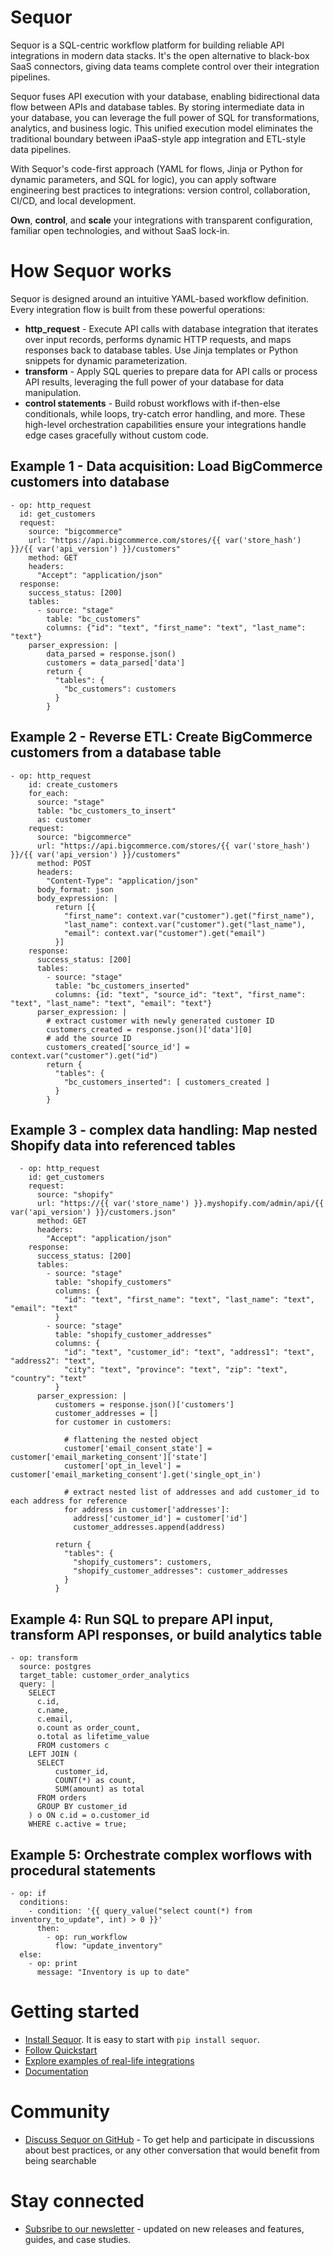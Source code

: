 # Sequor
Sequor is a SQL-centric workflow platform for building reliable API integrations in modern data stacks. It's the open alternative to black-box SaaS connectors, giving data teams complete control over their integration pipelines.

Sequor fuses API execution with your database, enabling bidirectional data flow between APIs and database tables. By storing intermediate data in your database, you can leverage the full power of SQL for transformations, analytics, and business logic. This unified execution model eliminates the traditional boundary between iPaaS-style app integration and ETL-style data pipelines.

With Sequor's code-first approach (YAML for flows, Jinja or Python for dynamic parameters, and SQL for logic), you can apply software engineering best practices to integrations: version control, collaboration, CI/CD, and local development.

**Own**, **control**, and **scale** your integrations with transparent configuration, familiar open technologies, and without SaaS lock-in.

# How Sequor works
Sequor is designed around an intuitive YAML-based workflow definition. Every integration  flow is built from these powerful operations:

* **http_request** - Execute API calls with database integration that iterates over input records, performs dynamic HTTP requests, and maps responses back to database tables. Use Jinja templates or Python snippets for dynamic parameterization.
* **transform** - Apply SQL queries to prepare data for API calls or process API results, leveraging the full power of your database for data manipulation.
* **control statements** - Build robust workflows with if-then-else conditionals, while loops, try-catch error handling, and more. These high-level orchestration capabilities ensure your integrations handle edge cases gracefully without custom code.

## Example 1 - Data acquisition: Load BigCommerce customers into database
```
- op: http_request
  id: get_customers
  request:
    source: "bigcommerce"
    url: "https://api.bigcommerce.com/stores/{{ var('store_hash') }}/{{ var('api_version') }}/customers"
    method: GET
    headers:
      "Accept": "application/json"
  response:
    success_status: [200]
    tables: 
      - source: "stage"
        table: "bc_customers"
        columns: {"id": "text", "first_name": "text", "last_name": "text"}
    parser_expression: |
        data_parsed = response.json()
        customers = data_parsed['data']
        return {
          "tables": {
            "bc_customers": customers
          }
        }
```

## Example 2 - Reverse ETL: Create BigCommerce customers from a database table
```
- op: http_request
    id: create_customers
    for_each:
      source: "stage"
      table: "bc_customers_to_insert"
      as: customer
    request:
      source: "bigcommerce"
      url: "https://api.bigcommerce.com/stores/{{ var('store_hash') }}/{{ var('api_version') }}/customers"
      method: POST
      headers:
        "Content-Type": "application/json"
      body_format: json
      body_expression: |
          return [{
            "first_name": context.var("customer").get("first_name"),
            "last_name": context.var("customer").get("last_name"),
            "email": context.var("customer").get("email")
          }]         
    response:
      success_status: [200]
      tables: 
        - source: "stage"
          table: "bc_customers_inserted"
          columns: {id: "text", "source_id": "text", "first_name": "text", "last_name": "text", "email": "text"}
      parser_expression: |
        # extract customer with newly generated customer ID
        customers_created = response.json()['data'][0]
        # add the source ID
        customers_created['source_id'] = context.var("customer").get("id")
        return {
          "tables": {  
            "bc_customers_inserted": [ customers_created ]
          }
        } 
```

## Example 3 - complex data handling: Map nested Shopify data into referenced tables
```
  - op: http_request
    id: get_customers
    request:
      source: "shopify"
      url: "https://{{ var('store_name') }}.myshopify.com/admin/api/{{ var('api_version') }}/customers.json"
      method: GET
      headers:
        "Accept": "application/json"
    response:
      success_status: [200]
      tables: 
        - source: "stage"
          table: "shopify_customers"
          columns: {
            "id": "text", "first_name": "text", "last_name": "text", "email": "text"
          }
        - source: "stage"
          table: "shopify_customer_addresses"
          columns: {
            "id": "text", "customer_id": "text", "address1": "text", "address2": "text",
            "city": "text", "province": "text", "zip": "text", "country": "text"
          }
      parser_expression: |
          customers = response.json()['customers']          
          customer_addresses = []
          for customer in customers:
          
            # flattening the nested object
            customer['email_consent_state'] = customer['email_marketing_consent']['state'] 
            customer['opt_in_level'] = customer['email_marketing_consent'].get('single_opt_in') 
            
            # extract nested list of addresses and add customer_id to each address for reference
            for address in customer['addresses']:
              address['customer_id'] = customer['id'] 
              customer_addresses.append(address)
              
          return {
            "tables": {  
              "shopify_customers": customers,
              "shopify_customer_addresses": customer_addresses
            }
          }
```

## Example 4: Run SQL to prepare API input, transform API responses, or build analytics table
```
- op: transform
  source: postgres
  target_table: customer_order_analytics
  query: |
    SELECT
      c.id,
      c.name,
      c.email,
      o.count as order_count,
      o.total as lifetime_value
      FROM customers c
    LEFT JOIN (
      SELECT
          customer_id,
          COUNT(*) as count,
          SUM(amount) as total
      FROM orders
      GROUP BY customer_id
    ) o ON c.id = o.customer_id
    WHERE c.active = true;
```

## Example 5: Orchestrate complex worflows with procedural statements
```
- op: if
  conditions:
    - condition: '{{ query_value("select count(*) from inventory_to_update", int) > 0 }}'
      then:
        - op: run_workflow
          flow: "update_inventory"
  else:
    - op: print
      message: "Inventory is up to date"
```


# Getting started
* [Install Sequor](https://docs.sequor.dev/getting-started/installation). It is easy to start with `pip install sequor`.
* [Follow Quickstart](https://docs.sequor.dev/getting-started/quickstart)
* [Explore examples of real-life integrations](https://github.com/paloaltodatabases/sequor-integrations)
* [Documentation](https://docs.sequor.dev/)

# Community
* [Discuss Sequor on GitHub](https://github.com/paloaltodatabases/sequor/discussions) - To get help and participate in discussions about best practices, or any other conversation that would benefit from being searchable

# Stay connected
* [Subsribe to our newsletter](https://buttondown.com/sequor) -  updated on new releases and features, guides, and case studies.






  
